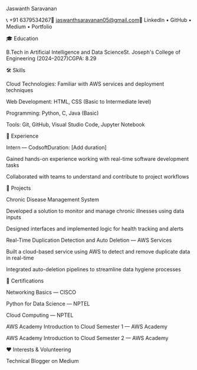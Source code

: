 Jaswanth Saravanan

📞 +91 6379534267📧 jaswanthsaravanan05@gmail.com🔗 LinkedIn • GitHub • Medium • Portfolio

🎓 Education

B.Tech in Artificial Intelligence and Data ScienceSt. Joseph's College of Engineering (2024–2027)CGPA: 8.29

🛠 Skills

Cloud Technologies: Familiar with AWS services and deployment techniques

Web Development: HTML, CSS (Basic to Intermediate level)

Programming: Python, C, Java (Basic)

Tools: Git, GitHub, Visual Studio Code, Jupyter Notebook

💼 Experience

Intern — CodsoftDuration: [Add duration]

Gained hands-on experience working with real-time software development tasks

Collaborated with teams to understand and contribute to project workflows

🧪 Projects

Chronic Disease Management System

Developed a solution to monitor and manage chronic illnesses using data inputs

Designed interfaces and implemented logic for health tracking and alerts

Real-Time Duplication Detection and Auto Deletion — AWS Services

Built a cloud-based service using AWS to detect and remove duplicate data in real-time

Integrated auto-deletion pipelines to streamline data hygiene processes

📜 Certifications

Networking Basics — CISCO

Python for Data Science — NPTEL

Cloud Computing — NPTEL

AWS Academy Introduction to Cloud Semester 1 — AWS Academy

AWS Academy Introduction to Cloud Semester 2 — AWS Academy

❤️ Interests & Volunteering

Technical Blogger on Medium
